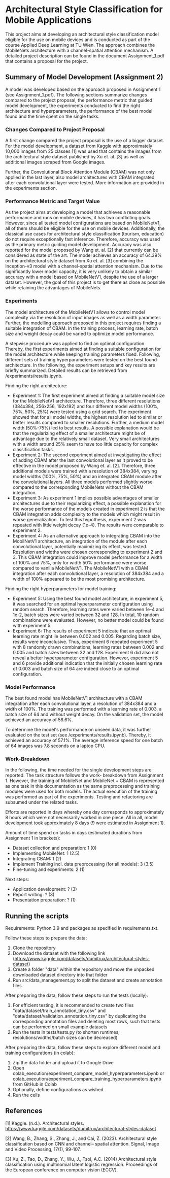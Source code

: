 # Architectural Style Classification for Mobile Applications

This project aims at developing an architectural style classification model eligible for the use on mobile devices and 
is conducted as part of the course Applied Deep Learning at TU Wien. The approach combines the MobileNets architecture 
with a channel-spatial attention mechanism. A detailed project description can be found in the document 
Assignment_1.pdf that contains a proposal for the project.


## Summary of Model Development (Assignment 2)
A model was developed based on the approach proposed in Assignment 1 (see Assignment_1.pdf). The following sections 
summarize changes compared to the project proposal, the performance metric that guided model development, the experiments 
conducted to find the right architecture and hyperparameters, the performance of the best model found and the time 
spent on the single tasks.

### Changes Compared to Project Proposal 
A first change compared the project proposal is the use of a bigger dataset. For the model development, a dataset from 
Kaggle with approximately 10,000 images from 25 classes [1] was used that contains the images from the architectural 
style dataset published by Xu et. al. [3] as well as additional images scraped from Google images. 

Further, the Convolutional Block Attention Module (CBAM) was not only applied in the last layer, also model 
architectures with CBAM integrated after each convolutional layer were tested. More information are provided in the 
experiments section.

### Performance Metric and Target Value
As the project aims at developing a model that achieves a reasonable performance and runs on mobile devices, it has two 
conflicting goals. However, since all tested model configurations are based on MobileNetV1, all of them should be 
eligible for the use on mobile devices. Additionally, the classical use cases for architectural style classification
(tourism, education) do not require exceptionally fast inference. Therefore, accuracy was used as the primary metric 
guiding model development. Accuracy was also reported for the model proposed by Wang et. al. [2] that 
currently can be considered as state of the art. The model achieves an accuracy of 64.39% on the architectural 
style dataset from Xu et. al. [3] combining the Inception-v3 model with a channel-spatial attention mechanism. Due to 
the significantly lower model capacity, it is very unlikely to obtain a similar accuracy with a model based on 
MobileNetV1, despite the use of a larger dataset. However, the goal of this project is to get there as close as possible
while retaining the advantages of MobileNets.

### Experiments
The model architecture of the MobileNetV1 allows to control model complexity via the resolution of input images as well
as a width parameter. Further, the modelling approach proposed in this project requires finding a suitable integration
of CBAM. In the training process, learning rate, batch size and weight decay could be varied to optimize model 
performance.

A stepwise procedure was applied to find an optimal configuration. Thereby, the first experiments aimed at finding a 
suitable configuration for the model architecture while keeping training parameters fixed. Following, different sets of
training hyperparameters were tested on the best found architecture. In the following, the experiment setups and key
results are briefly summarized. Detailed results can be retrieved from /experiments/results.ipynb. 

Finding the right architecture:
* Experiment 1: The first experiment aimed at finding a suitable model size for the MobileNetV1 architecture. Therefore, 
three different resolutions (384x384, 256x256, 192x192) and four different model widths (100%, 75%, 50%, 25%) were 
tested using a grid search. The experiment showed that for all model widths, the highest resolution led to similar or 
better results compared to smaller resolutions. Further, a medium model width (50%-75%) led to best results. A possible 
explanation would be that the regularizing effect of a smaller architecture might be of advantage due to the relatively 
small dataset. Very small architectures with a width around 25% seem to have too little capacity for complex 
classification tasks. 
* Experiment 2: The second experiment aimed at investigating the effect of adding CBAM after the last convolutional 
layer as it proved to be effective in the model proposed by Wang et. al. [2]. Therefore, three additional models were 
trained with a resolution of 384x384, varying model widths (100%, 75%, 50%) and an integrated CBAM module after the 
convolutional layers. All three models performed slightly worse compared to the corresponding MobileNets without the 
CBAM integration. 
* Experiment 3: As experiment 1 implies possible advantages of smaller architectures due to their regularizing effect, 
a possible explanation for the worse performance of the models created in experiment 2 is that the CBAM integration adds
complexity to the models which might result in worse generalization. To test this hypothesis, experiment 2 was repeated 
with little weight decay (1e-4). The results were comparable to experiment 2.
* Experiment 4: As an alternative approach to integrating CBAM into the MobilNetV1 architecture, an integration of the 
module after each convolutional layer, potentially maximizing its effect, was tested. Resolution and widths were chosen 
corresponding to experiment 2 and 3. This CBAM integration could improve model performance for a width of 100% and 75%, 
only for width 50% performance were worse compared to vanilla MobileNetV1. The MobileNetV1 with a CBAM integration
after each convolutional layer, a resolution of 384x384 and a width of 100% appeared to be the most promising 
architecture. 

Finding the right hyperparameters for model training: 
* Experiment 5: Using the best found model architecture, in experiment 5, it was searched for an optimal hyperparameter
configuration using random search. Therefore, learning rates were varied between 1e-4 and 1e-2, batch sizes were varied 
between 32 and 128. In total, 10 random combinations were evaluated. However, no better model could be found with 
experiment 5.
* Experiment 6: The results of experiment 5 indicate that an optimal learning rate might lie between 0.002 and 0.005. 
Regarding batch size, results were inconclusive. Thus, experiment 6 repeated experiment 5 with 8 randomly drawn
combinations, learning rates between 0.002 and 0.005 and batch sizes between 32 and 128. Experiment 6 did also not 
reveal a better hyperparameter configuration. However, experiment 5 and 6 provide additional indication that the 
initially chosen learning rate of 0.003 and batch size of 64 are indeed close to an optimal configuration.

### Model Performance
The best found model has MobileNetV1 architecture with a CBAM integration after each convolutional layer, a 
resolution of 384x384 and a width of 100%. The training was performed with a learning rate of 0.003, a batch size of 64 
and without weight decay. On the validation set, the model achieved an accuracy of 58.6%. 

To determine the model's performance on unseen data, it was further evaluated on the test set (see 
/experiments/results.ipynb). Thereby, it achieved an accuracy of 57.1%. The average inference speed for one batch of 64
images was 7.8 seconds on a laptop CPU.

### Work-Breakdown
In the following, the time needed for the single development steps are reported. The task structure follows the work-
breakdown from Assignment 1. However, the training of MobileNet and MobileNet + CBAM is represented as one task in this
documentation as the same preprocessing and training modules were used for both models. The actual execution of the 
training was performed as part of the experiments. Testing and refactoring are subsumed under the related tasks. 

Efforts are reported in days whereby one day corresponds to approximately 8 hours which were not necessarily worked in 
one piece. All in all, model development took approximately 8 days (9 were estimated in Assignment 1).

Amount of time spend on tasks in days (estimated durations from Assignment 1 in brackets):
* Dataset collection and preparation: 1 (0)
* Implementing MobileNet: 1 (2.5)
* Integrating CBAM: 1 (2)
* Implement Training incl. data preprocessing (for all models): 3 (3.5)
* Fine-tuning and experiments: 2 (1)

Next steps:
* Application development: ? (3)
* Report writing: ? (3)
* Presentation preparation: ? (1)


## Running the scripts
Requirements: Python 3.9 and packages as specified in requirements.txt.

Follow these steps to prepare the data:
1. Clone the repository
2. Download the dataset with the following link (https://www.kaggle.com/datasets/dumitrux/architectural-styles-dataset)
3. Create a folder "data" within the repository and move the unpacked downloaded dataset directory into that folder
4. Run src/data_management.py to split the dataset and create annotation files

After preparing the data, follow these steps to run the tests (locally):
1. For efficient testing, it is recommended to create two files "data/dataset/train_annotation_tiny.csv" and 
"data/dataset/validation_annotation_tiny.csv" by duplicating the corresponding annotation files and deleting most rows, 
such that tests can be performed on small example datasets
2. Run the tests in tests/tests.py (to shorten runtimes, resolutions/widths/batch sizes can be decreased)

After preparing the data, follow these steps to explore different model and training configurations (in colab):
1. Zip the data folder and upload it to Google Drive
2. Open colab_execution/experiment_compare_model_hyperparameters.ipynb or 
colab_execution/experiment_compare_training_hyperparameters.ipynb from GitHub in Colab
3. Optionally, define configurations as wished 
4. Run the cells


## References
[1] Kaggle. (n.d.). Architectural styles. https://www.kaggle.com/datasets/dumitrux/architectural-styles-dataset

[2] Wang, B., Zhang, S., Zhang, J., and Cai, Z. (2023). Architectural style classification based on CNN and channel–
spatial attention. Signal, Image and Video Processing, 17(1), 99-107.

[3] Xu, Z., Tao, D., Zhang, Y., Wu, J., Tsoi, A.C. (2014) Architectural style classification using multinomial latent 
logistic regression. Proceedings of the European conference on computer vision (ECCV).


